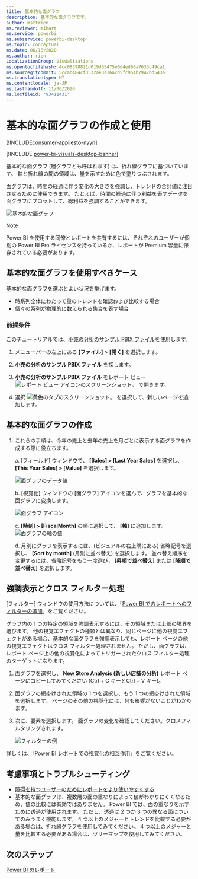```yaml
---
title: 基本的な面グラフ
description: 基本的な面グラフです。
author: msftrien
ms.reviewer: mihart
ms.service: powerbi
ms.subservice: powerbi-desktop
ms.topic: conceptual
ms.date: 06/16/2020
ms.author: rien
LocalizationGroup: Visualizations
ms.openlocfilehash: 4cc08398821d019d55475e0d4ed66a7633c49ca1
ms.sourcegitcommit: 5ccab484cf3532ae3a16acd5fc954b7947bd543a
ms.translationtype: HT
ms.contentlocale: ja-JP
ms.lasthandoff: 11/06/2020
ms.locfileid: "93411431"
---
```

# <a name="create-and-use-basic-area-charts"></a>基本的な面グラフの作成と使用

[!INCLUDE[consumer-appliesto-nyyn](../includes/consumer-appliesto-nyyn.md)]

[!INCLUDE [power-bi-visuals-desktop-banner](../includes/power-bi-visuals-desktop-banner.md)]

基本的な面グラフ (層グラフとも呼ばれます) は、折れ線グラフに基づいています。 軸と折れ線の間の領域は、量を示すために色で塗りつぶされます。 

面グラフは、時間の経過に伴う変化の大きさを強調し、トレンドの合計値に注目させるために使用できます。 たとえば、時間の経過に伴う利益を表すデータを面グラフにプロットして、総利益を強調することができます。

![基本的な面グラフ](media/power-bi-visualization-basic-area-chart/power-bi-chart-example.png)

> [!NOTE]
> Power BI を使用する同僚とレポートを共有するには、それぞれのユーザーが個別の Power BI Pro ライセンスを持っているか、レポートが Premium 容量に保存されている必要があります。

## <a name="when-to-use-a-basic-area-chart"></a>基本的な面グラフを使用すべきケース
基本的な面グラフを選ぶとよい状況を挙げます。

* 時系列全体にわたって量のトレンドを確認および比較する場合 
* 個々の系列が物理的に数えられる集合を表す場合

### <a name="prerequisites"></a>前提条件
このチュートリアルでは、[小売の分析のサンプル PBIX ファイル](https://download.microsoft.com/download/9/6/D/96DDC2FF-2568-491D-AAFA-AFDD6F763AE3/Retail%20Analysis%20Sample%20PBIX.pbix)を使用します。

1. メニューバーの左上にある **[ファイル]**  >  **[開く]** を選択します。
   
2. **小売の分析のサンプル PBIX ファイル** を探します。

1. **小売の分析のサンプル PBIX ファイル** をレポート ビュー ![レポート ビュー アイコンのスクリーンショット。](media/power-bi-visualization-kpi/power-bi-report-view.png) で開きます。

1. 選択 ![黄色のタブのスクリーンショット。](media/power-bi-visualization-kpi/power-bi-yellow-tab.png) を選択して、新しいページを追加します。


## <a name="create-a-basic-area-chart"></a>基本的な面グラフの作成
 

1. これらの手順は、今年の売上と去年の売上を月ごとに表示する面グラフを作成する際に役立ちます。
   
   a. [フィールド] ウィンドウで、 **[Sales] \> [Last Year Sales]** を選択し、 **[This Year Sales] > [Value]** を選択します。

   ![面グラフのデータ値](media/power-bi-visualization-basic-area-chart/power-bi-bar-chart.png)

   b.  [視覚化] ウィンドウの [面グラフ] アイコンを選んで、グラフを基本的な面グラフに変換します。

   ![面グラフ アイコン](media/power-bi-visualization-basic-area-chart/convertchart.png)
   
   c.  **[時刻] \> [FiscalMonth]** の順に選択して、 **[軸]** に追加します。   
   ![面グラフの軸の値](media/power-bi-visualization-basic-area-chart/powerbi-area-chartnew.png)
   
   d.  月別にグラフを表示するには、(ビジュアルの右上隅にある) 省略記号を選択し、 **[Sort by month]** (月別に並べ替え) を選択します。 並べ替え順序を変更するには、省略記号をもう一度選び、 **[昇順で並べ替え]** または **[降順で並べ替え]** を選択します。

## <a name="highlighting-and-cross-filtering"></a>強調表示とクロス フィルター処理
[フィルター] ウィンドウの使用方法については、「[Power BI でのレポートへのフィルターの追加](../create-reports/power-bi-report-add-filter.md)」をご覧ください。

グラフ内の 1 つの特定の領域を強調表示するには、その領域または上部の境界を選びます。  他の視覚エフェクトの種類とは異なり、同じページに他の視覚エフェクトがある場合、基本的な面グラフを強調表示しても、レポート ページの他の視覚エフェクトはクロス フィルター処理されません。 ただし、面グラフは、レポート ページ上の他の視覚化によってトリガーされたクロス フィルター処理のターゲットになります。 

1. 面グラフを選択し、 **New Store Analysis (新しい店舗の分析)** レポート ページにコピーしてみてください (Ctrl + C キーとCtrl + V キー)。
2. 面グラフの網掛けされた領域の 1 つを選択し、もう 1 つの網掛けされた領域を選択します。 ページのその他の視覚化には、何も影響がないことがわかります。
1. 次に、要素を選択します。 面グラフの変化を確認してください。クロスフィルタリングされます。

    ![フィルターの例](media/power-bi-visualization-basic-area-chart/power-bi-area-chart-filters.gif) 

詳しくは、「[Power BI レポートでの視覚化の相互作用](../create-reports/service-reports-visual-interactions.md)」をご覧ください。


## <a name="considerations-and-troubleshooting"></a>考慮事項とトラブルシューティング   
* [障碍を持つユーザーのためにレポートをより使いやすくする](../create-reports/desktop-accessibility-overview.md)
* 基本的な面グラフは、複数層の面の重なりによって値がわかりにくくなるため、値の比較には有効ではありません。 Power BI では、面の重なりを示すために透過が使用されます。 ただし、透過は 2 つか 3 つの異なる面についてのみうまく機能します。 4 つ以上のメジャーとトレンドを比較する必要がある場合は、折れ線グラフを使用してみてください。 4 つ以上のメジャーと量を比較する必要がある場合は、ツリーマップを使用してみてください。

## <a name="next-step"></a>次のステップ
[Power BI のレポート](power-bi-visualization-card.md)  
